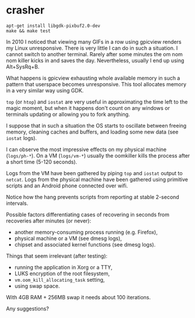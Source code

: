 # crasher

```
apt-get install libgdk-pixbuf2.0-dev
make && make test
```

In 2010 I noticed that viewing many GIFs in a row using gpicview renders 
my Linux unresponsive. There is very little I can do in such 
a situation. I cannot switch to another terminal. Rarely after some 
minutes the om nom nom killer kicks in and saves the day.  Nevertheless, 
usually I end up using Alt+SysRq+B.

What happens is gpicview exhausting whole available memory in such 
a pattern that userspace becomes unresponsive. This tool allocates 
memory in a very similar way using GDK.

`top` (or `htop`) and `iostat` are very useful in approximating the time left
to the magic moment, but when it happens don't count on any windows or
terminals updating or allowing you to fork anything.

I suppose that in such a situation the OS starts to oscillate between 
freeing memory, cleaning caches and buffers, and loading some new data 
(see `iostat` logs).

I can observe the most impressive effects on my physical machine 
(`logs/ph-*`). On a VM (`logs/vm-*`) usually the oomkiller kills the 
process after a short time (5-120 seconds).

Logs from the VM have been gathered by piping `top` and `iostat` output 
to `netcat`. Logs from the physical machine have been gathered using 
primitive scripts and an Android phone connected over wifi.

Notice how the hang prevents scripts from reporting at stable 2-second
intervals.

Possible factors differentiating cases of recovering in seconds from
recoveries after minutes (or never):

  - another memory-consuming process running (e.g. Firefox),
  - physical machine or a VM (see dmesg logs),
  - chipset and associated kernel functions (see dmesg logs).

Things that seem irrelevant (after testing):

  - running the application in Xorg or a TTY,
  - LUKS encryption of the root filesystem,
  - `vm.oom_kill_allocating_task` setting,
  - using swap space.


With 4GB RAM + 256MB swap it needs about 100 iterations.

Any suggestions?
